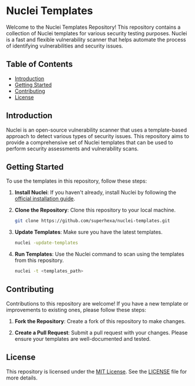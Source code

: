 # Nuclei Templates 

Welcome to the Nuclei Templates Repository! This repository contains a collection of Nuclei templates for various security testing purposes. Nuclei is a fast and flexible vulnerability scanner that helps automate the process of identifying vulnerabilities and security issues.

## Table of Contents

- [Introduction](#introduction)
- [Getting Started](#getting-started)
- [Contributing](#contributing)
- [License](#license)

## Introduction

Nuclei is an open-source vulnerability scanner that uses a template-based approach to detect various types of security issues. This repository aims to provide a comprehensive set of Nuclei templates that can be used to perform security assessments and vulnerability scans.

## Getting Started

To use the templates in this repository, follow these steps:

1. **Install Nuclei**: If you haven't already, install Nuclei by following the [official installation guide](https://nuclei.projectdiscovery.io/installation/).

2. **Clone the Repository**: Clone this repository to your local machine.
   ```bash
   git clone https://github.com/superhexa/nuclei-templates.git
   ```

3. **Update Templates**: Make sure you have the latest templates.
   ```bash
   nuclei -update-templates
   ```

4. **Run Templates**: Use the Nuclei command to scan using the templates from this repository.
   ```bash
   nuclei -t <templates_path>
   ```

## Contributing

Contributions to this repository are welcome! If you have a new template or improvements to existing ones, please follow these steps:

1. **Fork the Repository**: Create a fork of this repository to make changes.

2. **Create a Pull Request**: Submit a pull request with your changes. Please ensure your templates are well-documented and tested.
   
## License

This repository is licensed under the [MIT License](./LICENSE). See the [LICENSE](./LICENSE) file for more details.
